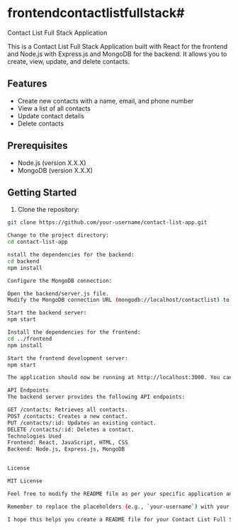 # frontendcontactlistfullstack#
Contact List Full Stack Application

This is a Contact List Full Stack Application built with React for the frontend and Node.js with Express.js and MongoDB for the backend. It allows you to create, view, update, and delete contacts.

## Features

- Create new contacts with a name, email, and phone number
- View a list of all contacts
- Update contact details
- Delete contacts

## Prerequisites

- Node.js (version X.X.X)
- MongoDB (version X.X.X)

## Getting Started

1. Clone the repository:

```bash
git clone https://github.com/your-username/contact-list-app.git

Change to the project directory:
cd contact-list-app

nstall the dependencies for the backend:
cd backend
npm install

Configure the MongoDB connection:

Open the backend/server.js file.
Modify the MongoDB connection URL (mongodb://localhost/contactlist) to match your MongoDB server setup.

Start the backend server:
npm start

Install the dependencies for the frontend:
cd ../frontend
npm install

Start the frontend development server:
npm start

The application should now be running at http://localhost:3000. You can access it in your web browser.

API Endpoints
The backend server provides the following API endpoints:

GET /contacts: Retrieves all contacts.
POST /contacts: Creates a new contact.
PUT /contacts/:id: Updates an existing contact.
DELETE /contacts/:id: Deletes a contact.
Technologies Used
Frontend: React, JavaScript, HTML, CSS
Backend: Node.js, Express.js, MongoDB


License

MIT License

Feel free to modify the README file as per your specific application and add any additional sections or information that you think would be helpful for users to understand and set up your Contact List Full Stack Application.

Remember to replace the placeholders (e.g., `your-username`) with your actual information and provide accurate instructions for installation and usage.

I hope this helps you create a README file for your Contact List Full Stack Application!





